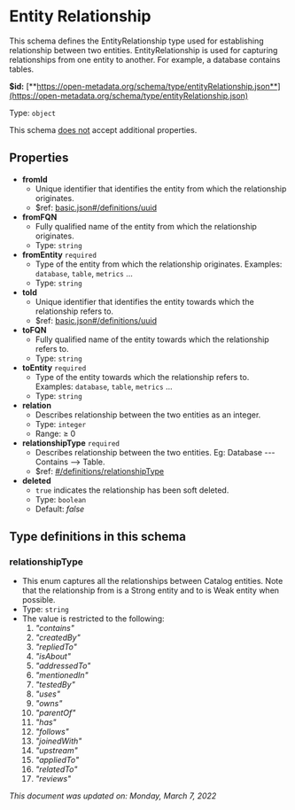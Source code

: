# Entity Relationship

This schema defines the EntityRelationship type used for establishing relationship between two entities. EntityRelationship is used for capturing relationships from one entity to another. For example, a database contains tables.

**$id:** [**https://open-metadata.org/schema/type/entityRelationship.json**](https://open-metadata.org/schema/type/entityRelationship.json)

Type: `object`

This schema <u>does not</u> accept additional properties.

## Properties
 - **fromId**
	 - Unique identifier that identifies the entity from which the relationship originates.
	 - $ref: [basic.json#/definitions/uuid](basic.md#uuid)
 - **fromFQN**
	 - Fully qualified name of the entity from which the relationship originates.
	 - Type: `string`
 - **fromEntity** `required`
	 - Type of the entity from which the relationship originates. Examples: `database`, `table`, `metrics` ...
	 - Type: `string`
 - **toId**
	 - Unique identifier that identifies the entity towards which the relationship refers to.
	 - $ref: [basic.json#/definitions/uuid](basic.md#uuid)
 - **toFQN**
	 - Fully qualified name of the entity towards which the relationship refers to.
	 - Type: `string`
 - **toEntity** `required`
	 - Type of the entity towards which the relationship refers to. Examples: `database`, `table`, `metrics` ...
	 - Type: `string`
 - **relation**
	 - Describes relationship between the two entities as an integer.
	 - Type: `integer`
	 - Range:  &ge; 0
 - **relationshipType** `required`
	 - Describes relationship between the two entities. Eg: Database --- Contains --> Table.
	 - $ref: [#/definitions/relationshipType](#relationshiptype)
 - **deleted**
	 - `true` indicates the relationship has been soft deleted.
	 - Type: `boolean`
	 - Default: _false_


## Type definitions in this schema
### relationshipType

 - This enum captures all the relationships between Catalog entities. Note that the relationship from is a Strong entity and to is Weak entity when possible.
 - Type: `string`
 - The value is restricted to the following: 
	 1. _"contains"_
	 2. _"createdBy"_
	 3. _"repliedTo"_
	 4. _"isAbout"_
	 5. _"addressedTo"_
	 6. _"mentionedIn"_
	 7. _"testedBy"_
	 8. _"uses"_
	 9. _"owns"_
	 10. _"parentOf"_
	 11. _"has"_
	 12. _"follows"_
	 13. _"joinedWith"_
	 14. _"upstream"_
	 15. _"appliedTo"_
	 16. _"relatedTo"_
	 17. _"reviews"_




_This document was updated on: Monday, March 7, 2022_